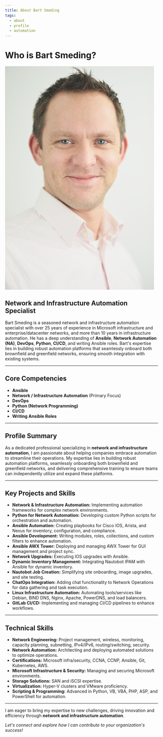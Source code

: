 ```yaml
---
title: About Bart Smeding
tags:
  - about
  - profile
  - automation
---
```


# Who is Bart Smeding?

![Profile Picture](images/bartsmeding3.jpg)

## Network and Infrastructure Automation Specialist

Bart Smeding is a seasoned network and infrastructure automation specialist with over 25 years of experience in Microsoft infrastructure and enterprise/datacenter networks, and more than 10 years in infrastructure automation. He has a deep understanding of **Ansible**, **Network Automation (NA)**, **DevOps**, **Python**, **CI/CD**, and writing Ansible roles. Bart's expertise lies in building robust automation platforms that seamlessly onboard both brownfield and greenfield networks, ensuring smooth integration with existing systems.

---

## Core Competencies

- **Ansible**
- **Network / Infrastructure Automation** (Primary Focus)
- **DevOps**
- **Python (Network Programming)**
- **CI/CD**
- **Writing Ansible Roles**

---

## Profile Summary

As a dedicated professional specializing in **network and infrastructure automation**, I am passionate about helping companies embrace automation to streamline their operations. My expertise lies in building robust automation platforms, seamlessly onboarding both brownfield and greenfield networks, and delivering comprehensive training to ensure teams can independently utilize and expand these platforms.

---

## Key Projects and Skills

- **Network & Infrastructure Automation:** Implementing automation frameworks for complex network environments.
- **Python for Network Automation:** Developing custom Python scripts for orchestration and automation.
- **Ansible Automation:** Creating playbooks for Cisco IOS, Arista, and Nexus for inventory, configuration, and compliance.
- **Ansible Development:** Writing modules, roles, collections, and custom filters to enhance automation.
- **Ansible AWX Tower:** Deploying and managing AWX Tower for GUI management and project sync.
- **Network Upgrades:** Executing IOS upgrades with Ansible.
- **Dynamic Inventory Management:** Integrating Nautobot IPAM with Ansible for dynamic inventory.
- **Nautobot Job Creation:** Simplifying site onboarding, image upgrades, and site testing.
- **ChatOps Integration:** Adding chat functionality to Network Operations for data gathering and task execution.
- **Linux Infrastructure Automation:** Automating tools/services like Debian, BIND DNS, Nginx, Apache, PowerDNS, and load balancers.
- **GitLab CI/CD:** Implementing and managing CI/CD pipelines to enhance workflows.

---

## Technical Skills

- **Network Engineering:** Project management, wireless, monitoring, capacity planning, subnetting, IPv4/IPv6, routing/switching, security.
- **Network Automation:** Architecting and deploying automated solutions to optimize operations.
- **Certifications:** Microsoft infra/security, CCNA, CCNP, Ansible, Git, Kubernetes, AWS.
- **Microsoft Infrastructure & Security:** Managing and securing Microsoft environments.
- **Storage Solutions:** SAN and iSCSI expertise.
- **Virtualization:** Hyper-V clusters and VMware proficiency.
- **Scripting & Programming:** Advanced in Python, VB, VBA, PHP, ASP, and PowerShell for automation.

---

I am eager to bring my expertise to new challenges, driving innovation and efficiency through **network and infrastructure automation**.

*Let's connect and explore how I can contribute to your organization's success!*
